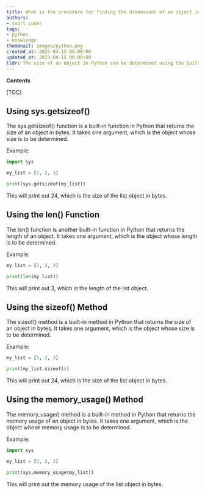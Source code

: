 ```yaml
---
title: What is the procedure for finding the dimensions of an object in python?
authors:
- smart_coder
tags:
- python
- knowledge
thumbnail: images/python.png
created_at: 2023-04-15 00:00:00
updated_at: 2023-04-15 00:00:00
tldr: The size of an object in Python can be determined using the built-in functions len() or sys.getsizeof().
---
```


**Contents**

[TOC]

## Using sys.getsizeof()
The sys.getsizeof() function is a built-in function in Python that returns the size of an object in bytes. It takes one argument, which is the object whose size is to be determined.

Example:
```python
import sys

my_list = [1, 2, 3]

print(sys.getsizeof(my_list))
```
This will print out 24, which is the size of the list object in bytes.

## Using the len() Function
The len() function is another built-in function in Python that returns the length of an object. It takes one argument, which is the object whose length is to be determined.

Example:
```python
my_list = [1, 2, 3]

print(len(my_list))
```
This will print out 3, which is the length of the list object.

## Using the sizeof() Method
The sizeof() method is a built-in method in Python that returns the size of an object in bytes. It takes one argument, which is the object whose size is to be determined.

Example:
```python
my_list = [1, 2, 3]

print(my_list.sizeof())
```
This will print out 24, which is the size of the list object in bytes.

## Using the memory_usage() Method
The memory_usage() method is a built-in method in Python that returns the memory usage of an object in bytes. It takes one argument, which is the object whose memory usage is to be determined.

Example:
```python
import sys

my_list = [1, 2, 3]

print(sys.memory_usage(my_list))
```
This will print out the memory usage of the list object in bytes.
